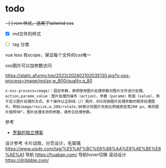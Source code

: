 # todo

~~- [ ] rem 样式，选用了tailwind css~~ 
- [x] md文件的样式
- [ ] tag 分类


vue less 有scope，保证每个文件的css唯一

oss图片可以加参数访问

https://static.afunny.top/2023/202402102035130.jpg?x-oss-process=image/resize,w_800/quality,q_80
```
x-oss-process=image/：固定参数，表明使用图片处理参数对图片文件进行处理。
action,parame_value：图片处理的操作（action）、参数（parame）和值（value），用于定义图片处理的方式。多个操作以正斜线（/）隔开，OSS将按图片处理参数的顺序处理图片。例如image/resize,w_200/rotate,90表示将图片先按比例缩放至宽200 px，再将图片旋转90°。图片处理支持的参数，请参见处理参数。
```
参考
- [罗磊的独立博客](https://github.com/foru17/luoleiorg)

设计参考
卡片动效，分页设计，毛玻璃 https://www.uisdc.com/tag/%E5%AF%BC%E8%88%AA%E8%AE%BE%E8%AE%A1
导航 https://huaban.com/
导航hover切换
滚动设计 https://dribbble.com/
